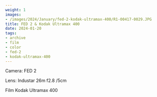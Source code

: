 ```yaml
---
weight: 1
images:
- /images/2024/January/fed-2-kodak-ultramax-400/R1-00417-0029.JPG
title: FED 2 & Kodak Ultramax 400
date: 2024-01-20
tags:
- archive
- film
- color
- fed-2
- kodak-ultramax-400
---
```


Camera: FED 2

Lens: Industar 26m f2.8 /5cm

Film Kodak Ultramax 400

